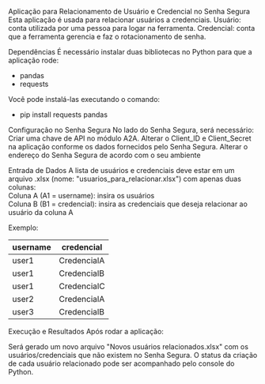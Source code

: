 Aplicação para Relacionamento de Usuário e Credencial no Senha Segura
Esta aplicação é usada para relacionar usuários a credenciais.
  Usuário: conta utilizada por uma pessoa para logar na ferramenta.
  Credencial: conta que a ferramenta gerencia e faz o rotacionamento de senha.

Dependências
É necessário instalar duas bibliotecas no Python para que a aplicação rode:  
- pandas  
- requests

Você pode instalá-las executando o comando:  
- pip install requests pandas



Configuração no Senha Segura
No lado do Senha Segura, será necessário:
Criar uma chave de API no módulo A2A.
Alterar o Client_ID e Client_Secret na aplicação conforme os dados fornecidos pelo Senha Segura.
Alterar o endereço do Senha Segura de acordo com o seu ambiente
  
Entrada de Dados
A lista de usuários e credenciais deve estar em um arquivo .xlsx (nome: "usuarios_para_relacionar.xlsx") com apenas duas colunas:  
Coluna A (A1 = username): insira os usuários  
Coluna B (B1 = credencial): insira as credenciais que deseja relacionar ao usuário da coluna A


  
Exemplo:

|username | credencial |
|---------|------------|
|user1 | CredencialA |
|user1 | CredencialB |
|user1 | CredencialC |
|user2 | CredencialA |
|user3 | CredencialB |

    
Execução e Resultados
Após rodar a aplicação:

Será gerado um novo arquivo "Novos usuários relacionados.xlsx" com os usuários/credenciais que não existem no Senha Segura.
O status da criação de cada usuário relacionado pode ser acompanhado pelo console do Python.
